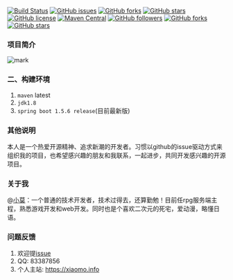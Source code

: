 [![Build Status](https://travis-ci.org/xiaomoinfo/XiaomoApi.svg?branch=master)](https://travis-ci.org/xiaomoinfo/XiaomoApi)
[![GitHub issues](https://img.shields.io/github/issues/xiaomoinfo/SpringBootUnity.svg)](https://github.com/xiaomoinfo/SpringBootUnity/issues)
[![GitHub forks](https://img.shields.io/github/forks/xiaomoinfo/SpringBootUnity.svg)](https://github.com/xiaomoinfo/SpringBootUnity/network)
[![GitHub stars](https://img.shields.io/github/stars/xiaomoinfo/SpringBootUnity.svg)](https://github.com/xiaomoinfo/SpringBootUnity/stargazers)
[![GitHub license](https://img.shields.io/badge/license-Apache%202-blue.svg)](https://raw.githubusercontent.com/xiaomoinfo/SpringBootUnity/master/LICENSE)
[![Maven Central](https://img.shields.io/maven-central/v/org.apache.maven/apache-maven.svg)]()
[![GitHub followers](https://img.shields.io/github/followers/xiaomoinfo.svg?style=social&label=Follow)]()
[![GitHub forks](https://img.shields.io/github/forks/xiaomoinfo/SpringBootUnity.svg?style=social&label=Fork)](https://github.com/xiaomoinfo/SpringBootUnity)
[![GitHub stars](https://img.shields.io/github/stars/xiaomoinfo/SpringBootUnity.svg?style=social&label=Star)]()

###  项目简介
![mark](https://static.xiaomo.info/image/project/mark.png)

### 二、构建环境
1. `maven` latest   
2. `jdk1.8`   
3. `spring boot 1.5.6 release`(目前最新版)   

###  其他说明
本人是一个热爱开源精神、追求新潮的开发者。习惯以github的issue驱动方式来组织我的项目，也希望感兴趣的朋友和我联系，一起进步，共同开发感兴趣的开源项目。

###  关于我
 @[小莫](https://xiaomo.info)：一个普通的技术开发者，技术过得去，还算勤勉！目前任rpg服务端主程，熟悉游戏开发和web开发。同时也是个喜欢二次元的死宅，爱动漫，略懂日语。

###  问题反馈
1. 欢迎提[issue](https://github.com/xiaomoinfo/xiaomo-api/issues)
2. QQ: 83387856
4. 个人主站: https://xiaomo.info